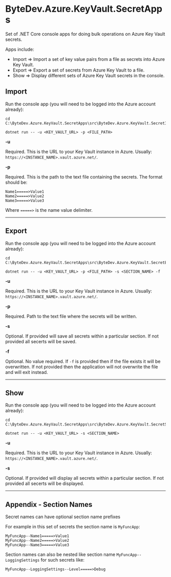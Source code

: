 # ByteDev.Azure.KeyVault.SecretApps

Set of .NET Core console apps for doing bulk operations on Azure Key Vault secrets.

Apps include:

- Import => Import a set of key value pairs from a file as secrets into Azure Key Vault.
- Export => Export a set of secrets from Azure Key Vault to a file.
- Show => Display different sets of Azure Key Vault secrets in the console.

## Import

Run the console app (you will need to be logged into the Azure account already):

```
cd C:\ByteDev.Azure.KeyVault.SecretApps\src\ByteDev.Azure.KeyVault.SecretImport

dotnet run -- -u <KEY_VAULT_URL> -p <FILE_PATH>
```

**-u**

Required. This is the URL to your Key Vault instance in Azure. Usually: `https://<INSTANCE_NAME>.vault.azure.net/`.

**-p**

Required. This is the path to the text file containing the secrets. The format should be:

```
Name1=====>Value1
Name2=====>Value2
Name3=====>Value3
```

Where `=====>` is the name value delimiter.

---

## Export

Run the console app (you will need to be logged into the Azure account already):

```
cd C:\ByteDev.Azure.KeyVault.SecretApps\src\ByteDev.Azure.KeyVault.SecretExport

dotnet run -- -u <KEY_VAULT_URL> -p <FILE_PATH> -s <SECTION_NAME> -f
```

**-u**

Required. This is the URL to your Key Vault instance in Azure. Usually: `https://<INSTANCE_NAME>.vault.azure.net/`.

**-p**

Required. Path to the text file where the secrets will be written.

**-s**

Optional. If provided will save all secrets within a particular section. If not provided all secerts will be saved.

**-f**

Optional. No value required. If `-f` is provided then if the file exists it will be overwritten. If not provided then the application will not overwrite the file and will exit instead.

---

## Show

Run the console app (you will need to be logged into the Azure account already):

```
cd C:\ByteDev.Azure.KeyVault.SecretApps\src\ByteDev.Azure.KeyVault.SecretShow

dotnet run -- -u <KEY_VAULT_URL> -s <SECTION_NAME>
```

**-u**

Required. This is the URL to your Key Vault instance in Azure. Usually: `https://<INSTANCE_NAME>.vault.azure.net/`.

**-s**

Optional. If provided will display all secrets within a particular section. If not provided all secerts will be displayed.

---

## Appendix - Section Names

Secret names can have optional section name prefixes

For example in this set of secrets the section name is `MyFuncApp`:

```
MyFuncApp--Name1=====>Value1
MyFuncApp--Name2=====>Value2
MyFuncApp--Name3=====>Value3
```

Section names can also be nested like section name `MyFuncApp--LoggingSettings` for such secrets like:

```
MyFuncApp--LoggingSettings--Level=====>Debug
```
